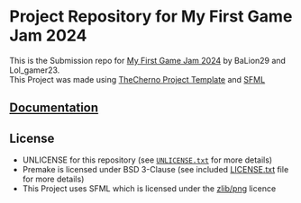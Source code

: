 # Project Repository for My First Game Jam 2024
This is the Submission repo for [My First Game Jam 2024](https://itch.io/jam/my-first-game-jam-2024) by BaLion29 and Lol_gamer23.   
This Project was made using [TheCherno Project Template](https://github.com/TheCherno/ProjectTemplate) and [SFML](https://sfml-dev.org)

## [Documentation](docs/Documentation.md)

## License
- UNLICENSE for this repository (see [`UNLICENSE.txt`](UNLICENSE.txt) for more details)
- Premake is licensed under BSD 3-Clause (see included [LICENSE.txt](Vendor/Binaries/Premake/LICENSE.txt) file for more details)
- This Project uses SFML which is licensed under the [zlib/png](https://opensource.org/license/Zlib) licence